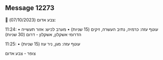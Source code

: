 ## Message 12273

🔴 צבע אדום (07/10/2023):

11:24:
• עוטף עזה: כרמיה, נתיב העשרה, זיקים (15 שניות)
• מערב לכיש: אזור תעשייה הדרומי אשקלון, אשקלון - דרום (30 שניות)

11:25:
• עוטף עזה: מגן, ניר עוז (15 שניות)

צופר - צבע אדום

